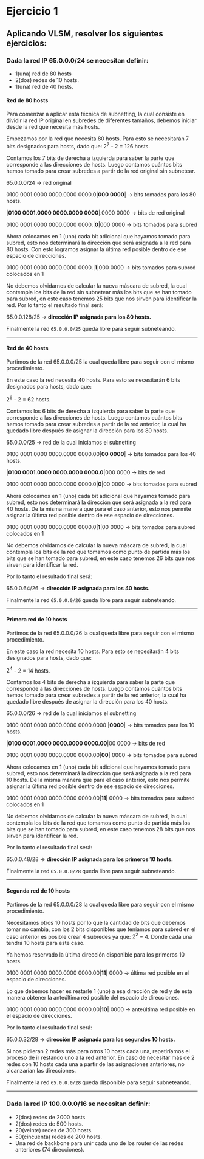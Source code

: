 # Ejercicio 1

##  Aplicando VLSM, resolver los siguientes ejercicios:

### Dada la red IP 65.0.0.0/24 se necesitan definir:
- 1(una) red de 80 hosts
- 2(dos) redes de 10 hosts.
- 1(una) red de 40 hosts.

#### Red de 80 hosts

Para comenzar a aplicar esta técnica de subnetting, la cual consiste en dividir la red IP original en subredes de diferentes tamaños, debemos iniciar desde la red que necesita más hosts.

Empezamos por la red que necesita 80 hosts. Para esto se necesitarán 7 bits designados para hosts, dado que:
$2^{7}$ - 2 = 126 hosts.

Contamos los 7 bits de derecha a izquierda para saber la parte que corresponde a las direcciones de hosts. Luego contamos cuántos bits hemos tomado para crear subredes a partir de la red original sin subnetear.

65.0.0.0/24 -> red original

0100 0001.0000 0000.0000 0000.0|**000 0000**| -> bits tomados para los 80 hosts.

|**0100 0001.0000 0000.0000 0000**|.0000 0000 -> bits de red original

0100 0001.0000 0000.0000 0000.|**0**|000 0000 -> bits tomados para subred

Ahora colocamos en 1 (uno) cada bit adicional que hayamos tomado para subred, esto nos determinará la dirección que será asignada a la red para 80 hosts. Con esto logramos asignar la última red posible dentro de ese espacio de direcciones. 

0100 0001.0000 0000.0000 0000.|**1**|000 0000 -> bits tomados para subred colocados en 1

No debemos olvidarnos de calcular la nueva máscara de subred, la cual contempla los bits de la red sin subnetear más los bits que se han tomado para subred, en este caso tenemos 25 bits que nos sirven para identificar la red.
Por lo tanto el resultado final será:

65.0.0.128/25 -> **dirección IP asignada para los 80 hosts.**

Finalmente la red `65.0.0.0/25` queda libre para seguir subneteando.

---

#### Red de 40 hosts

Partimos de la red 65.0.0.0/25 la cual queda libre para seguir con el mismo procedimiento.

En este caso la red necesita 40 hosts. Para esto se necesitarán 6 bits designados para hosts, dado que:

$2^{6}$ - 2 = 62 hosts.

Contamos los 6 bits de derecha a izquierda para saber la parte que corresponde a las direcciones de hosts. Luego contamos cuántos bits hemos tomado para crear subredes a partir de la red anterior, la cual ha quedado libre después de asignar la dirección para los 80 hosts.

65.0.0.0/25 -> red de la cual iniciamos el subnetting

0100 0001.0000 0000.0000 0000.00|**00 0000**| -> bits tomados para los 40 hosts.

|**0100 0001.0000 0000.0000 0000.0**|000 0000 -> bits de red

0100 0001.0000 0000.0000 0000.0|**0**|00 0000 -> bits tomados para subred

Ahora colocamos en 1 (uno) cada bit adicional que hayamos tomado para subred, esto nos determinará la dirección que será asignada a la red para 40 hosts. De la misma manera que para el caso anterior, esto nos permite asignar la última red posible dentro de ese espacio de direcciones.

0100 0001.0000 0000.0000 0000.0|**1**|00 0000 -> bits tomados para subred colocados en 1

No debemos olvidarnos de calcular la nueva máscara de subred, la cual contempla los bits de la red que tomamos como punto de partida más los bits que se han tomado para subred, en este caso tenemos 26 bits que nos sirven para identificar la red.

Por lo tanto el resultado final será:

65.0.0.64/26 -> **dirección IP asignada para los 40 hosts.**

Finalmente la red `65.0.0.0/26` queda libre para seguir subneteando.

---

#### Primera red de 10 hosts

Partimos de la red 65.0.0.0/26 la cual queda libre para seguir con el mismo procedimiento.

En este caso la red necesita 10 hosts. Para esto se necesitarán 4 bits designados para hosts, dado que:

$2^{4}$ - 2 = 14 hosts.

Contamos los 4 bits de derecha a izquierda para saber la parte que corresponde a las direcciones de hosts. Luego contamos cuántos bits hemos tomado para crear subredes a partir de la red anterior, la cual ha quedado libre después de asignar la dirección para los 40 hosts.

65.0.0.0/26 -> red de la cual iniciamos el subnetting

0100 0001.0000 0000.0000 0000.0000 |**0000**| -> bits tomados para los 10 hosts.

|**0100 0001.0000 0000.0000 0000.00**|00 0000 -> bits de red

0100 0001.0000 0000.0000 0000.00|**00**| 0000 -> bits tomados para subred

Ahora colocamos en 1 (uno) cada bit adicional que hayamos tomado para subred, esto nos determinará la dirección que será asignada a la red para 10 hosts. De la misma manera que para el caso anterior, esto nos permite asignar la última red posible dentro de ese espacio de direcciones.

0100 0001.0000 0000.0000 0000.00|**11**| 0000 -> bits tomados para subred colocados en 1

No debemos olvidarnos de calcular la nueva máscara de subred, la cual contempla los bits de la red que tomamos como punto de partida más los bits que se han tomado para subred, en este caso tenemos 28 bits que nos sirven para identificar la red.

Por lo tanto el resultado final será:

65.0.0.48/28 -> **dirección IP asignada para los primeros 10 hosts.**

Finalmente la red `65.0.0.0/28` queda libre para seguir subneteando.

---

#### Segunda red de 10 hosts

Partimos de la red 65.0.0.0/28 la cual queda libre para seguir con el mismo procedimiento.

Necesitamos otros 10 hosts por lo que la cantidad de bits que debemos tomar no cambia, con los 2 bits disponibles que teníamos para subred en el caso anterior es posible crear 4 subredes ya que: $2^{2}$ = 4. Donde cada una tendrá 10 hosts para este caso.

Ya hemos reservado la última dirección disponible para los primeros 10 hosts.

0100 0001.0000 0000.0000 0000.00|**11**| 0000 -> última red posible en el espacio de direcciones.

Lo que debemos hacer es restarle 1 (uno) a esa dirección de red y de esta manera obtener la anteúltima red posible del espacio de direcciones.

0100 0001.0000 0000.0000 0000.00|**10**| 0000 -> anteúltima red posible en el espacio de direcciones.

Por lo tanto el resultado final será:

65.0.0.32/28 -> **dirección IP asignada para los segundos 10 hosts.**

Si nos pidieran 2 redes más para otros 10 hosts cada una, repetiríamos el proceso de ir restando uno a la red anterior. En caso de necesitar más de 2 redes con 10 hosts cada una a partir de las asignaciones anteriores, no alcanzarían las direcciones. 

Finalmente la red `65.0.0.0/28` queda disponible para seguir subneteando.

---

###  Dada la red IP 100.0.0.0/16 se necesitan definir:
- 2(dos) redes de 2000 hosts
- 2(dos) redes de 500 hosts.
- 20(veinte) redes de 300 hosts.
- 50(cincuenta) redes de 200 hosts.
- Una red de backbone para unir cada uno de los router de las redes anteriores (74 direcciones).